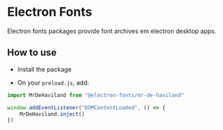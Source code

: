 # Electron Fonts

Electron fonts packages provide font archives em electron desktop apps.

## How to use

* Install the package

* On your `preload.js`, add:

```ts
import MrDeHaviland from "@electron-fonts/mr-de-haviland"

window.addEventListener("DOMContentLoaded", () => {
    MrDeHaviland.inject()
})
```